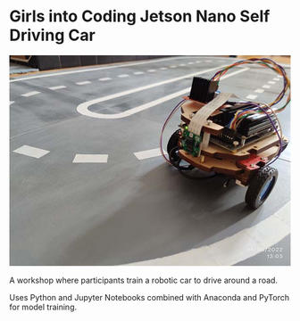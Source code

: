 # Girls into Coding Jetson Nano Self Driving Car

![Self Driving Car](image.jpg)

A workshop where participants train a robotic car to drive around a road.

Uses Python and Jupyter Notebooks combined with Anaconda and PyTorch for model training.

